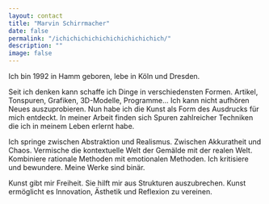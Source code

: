 ```yaml
---
layout: contact
title: "Marvin Schirrmacher"
date: false
permalink: "/ichichichichichichichichichich/"
description: ""
image: false
---
```


Ich bin 1992 in Hamm geboren, lebe in Köln und Dresden.

Seit ich denken kann schaffe ich Dinge in verschiedensten Formen. Artikel, Tonspuren, Grafiken, 3D-Modelle, Programme... Ich kann nicht aufhören Neues auszuprobieren. Nun habe ich die Kunst als Form des Ausdrucks für mich entdeckt. In meiner Arbeit finden sich Spuren zahlreicher Techniken die ich in meinem Leben erlernt habe.

Ich springe zwischen Abstraktion und Realismus. Zwischen Akkuratheit und Chaos. Vermische die kontextuelle Welt der Gemälde mit der realen Welt. Kombiniere rationale Methoden mit emotionalen Methoden. Ich kritisiere und bewundere. Meine Werke sind binär.

Kunst gibt mir Freiheit. Sie hilft mir aus Strukturen auszubrechen. Kunst ermöglicht es Innovation, Ästhetik und Reflexion zu vereinen.

